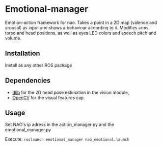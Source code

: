 # Emotional-manager

Emotion-action framework for nao. Takes a point in a 2D map (valence and arousal) as input and shows a behaviour according to it. Modifies arms, torso and head positions, as well as eyes LED colors and speech pitch and volume.

## Installation

Install as any other ROS package

## Dependencies

- [dlib](http://dlib.net/) for the 2D head pose estimation in the vision module,
- [OpenCV](http://opencv.org/downloads.html) for the visual features cap

## Usage

Set NAO's ip adress in the action_manager.py and the emotional_manager.py

Execute: `roslaunch emotional_manager nao_emotional.launch`


